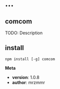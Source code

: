 # ...

## comcom

TODO: Description

## install

    npm install [-g] comcom

**Meta**

-   **version**: 1.0.8
-   **author**: mrzmmr
